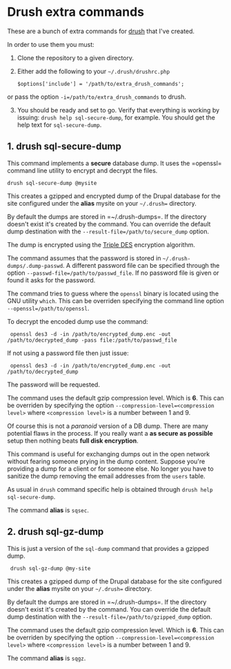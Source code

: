 # Drush extra commands

 These are a bunch of extra commands for
 [drush](http://drupal.org/project/drush "Drush project page") that
 I've created. 
 
 In order to use them you must:
 
 1. Clone the repository to a given directory.
 
 2. Either add the following to your `~/.drush/drushrc.php`
      
    `$options['include'] = '/path/to/extra_drush_commands';`
 
   or pass the option `-i=/path/to/extra_drush_commands` to drush.
   
 3. You should be ready and set to go. Verify that everything is
    working by issuing: `drush help sql-secure-dump`, for example. You
    should get the help text for `sql-secure-dump`.
   

## 1. drush sql-secure-dump

   This command implements a **secure** database dump. It uses the
   =openssl= command line utility to encrypt and decrypt the files.

    drush sql-secure-dump @mysite

   This creates a gzipped and encrypted dump of the Drupal database
   for the site configured under the **alias** mysite on your
   `~/.drush=` directory.

   By default the dumps are stored in =~/.drush-dumps=. If the
   directory doesn't exist it's created by the command. You can
   override the default dump destination with the 
   `--result-file=/path/to/secure_dump` option.

   The dump is encrypted using the
   [Triple DES](http://en.wikipedia.org/wiki/Triple_DES "3DES at Wikipedia") encryption algorithm.

   The command assumes that the password is stored in
   `~/.drush-dumps/.dump-passwd`. A different password file can be
   specified through the option
   `--passwd-file=/path/to/passwd_file`. If no password file is given
   or found it asks for the password.

   The command tries to guess where the `openssl` binary is located
   using the GNU utility `which`. This can be overriden specifying the
   command line option `--openssl=/path/to/openssl`.

   To decrypt the encoded dump use the command:
   
     openssl des3 -d -in /path/to/encrypted_dump.enc -out /path/to/decrypted_dump -pass file:/path/to/passwd_file
     
   If not using a password file then just issue:
   
     openssl des3 -d -in /path/to/encrypted_dump.enc -out /path/to/decrypted_dump
     
   The password will be requested.
   
   The command uses the default gzip compression level. Which is
   **6**. This can be overriden by specifying the option
   `--compression-level=<compression level>` where `<compression
   level>` is a number between 1 and 9.
   
   
   Of course this is not a _paranoid_ version of a DB dump. There are
   many potential flaws in the process. If you really want a **as
   secure as possible** setup then nothing beats **full disk
   encryption**.
   
   This command is useful for exchanging dumps out in the open
   network without fearing someone prying in the dump
   content. Suppose you're providing a dump for a client or for
   someone else. No longer you have to sanitize the dump removing the
   email addresses from the `users` table.
   
   As usual in `drush` command specific help is obtained through
   `drush help sql-secure-dump`.
   
   The command **alias** is `sqsec`.
   
## 2. drush sql-gz-dump

   This is just a version of the `sql-dump` command that provides a
   gzipped dump.    
 
     drush sql-gz-dump @my-site 
 
   This creates a gzipped dump of the Drupal database
   for the site configured under the **alias** mysite on your
   `~/.drush=` directory.

   By default the dumps are stored in =~/.drush-dumps=. If the
   directory doesn't exist it's created by the command. You can
   override the default dump destination with the 
   `--result-file=/path/to/gzipped_dump` option.

   The command uses the default gzip compression level. Which is
   **6**. This can be overriden by specifying the option
   `--compression-level=<compression level>` where `<compression
   level>` is a number between 1 and 9.

   The command **alias** is `sqgz`.
